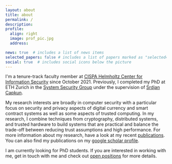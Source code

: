 ```yaml
---
layout: about
title: about
permalink: /
description: 
profile:
  align: right
  image: prof_pic.jpg
  address: 

news: true  # includes a list of news items
selected_papers: false # includes a list of papers marked as "selected={true}"
social: true  # includes social icons below the picture
---
```


I'm a tenure-track faculty member at [CISPA Helmholtz Center for Information Security](https://cispa.de) since October 2021. Previously, I completed my PhD at ETH Zurich in the [System Security Group](https://syssec.ethz.ch) under the supervision of [Srdjan Capkun](https://syssec.ethz.ch/people/capkun). 

My research interests are broadly in computer security with a particular focus on security and privacy aspects of digital currency and smart contract systems as well as some aspects of trusted computing. In my research, I combine techniques from cryptography, distributed systems, and trusted hardware to build systems that are practical and balance the trade-off between reducing trust assumptions and high performance. For more information about my research, have a look at my recent [publications](/publications). You can also find my publications on my [google scholar profile](https://scholar.google.com/citations?user=F5oUrWAAAAAJ).

I am currently looking for PhD students. If you are interested in working with me, get in touch with me and check out [open positions](/positions) for more details.
